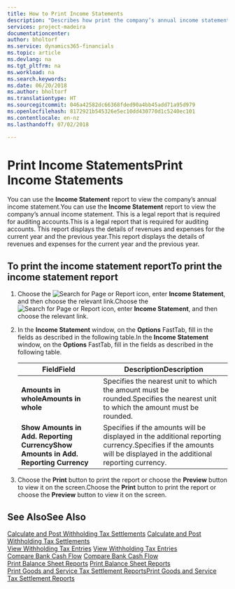 ```yaml
---
title: How to Print Income Statements
description: "Describes how print the company’s annual income statement in a report."
services: project-madeira
documentationcenter: 
author: bholtorf
ms.service: dynamics365-financials
ms.topic: article
ms.devlang: na
ms.tgt_pltfrm: na
ms.workload: na
ms.search.keywords: 
ms.date: 06/20/2018
ms.author: bholtorf
ms.translationtype: HT
ms.sourcegitcommit: 046a42582dc66368fded90a4bb45add71a95d979
ms.openlocfilehash: 8172921b545326e5ec10dd430770d1c5240ec101
ms.contentlocale: en-nz
ms.lasthandoff: 07/02/2018

---
```

# <a name="print-income-statements"></a><span data-ttu-id="f3306-103">Print Income Statements</span><span class="sxs-lookup"><span data-stu-id="f3306-103">Print Income Statements</span></span>
<span data-ttu-id="f3306-104">You can use the **Income Statement** report to view the company’s annual income statement.</span><span class="sxs-lookup"><span data-stu-id="f3306-104">You can use the **Income Statement** report to view the company’s annual income statement.</span></span> <span data-ttu-id="f3306-105">This is a legal report that is required for auditing accounts.</span><span class="sxs-lookup"><span data-stu-id="f3306-105">This is a legal report that is required for auditing accounts.</span></span> <span data-ttu-id="f3306-106">This report displays the details of revenues and expenses for the current year and the previous year.</span><span class="sxs-lookup"><span data-stu-id="f3306-106">This report displays the details of revenues and expenses for the current year and the previous year.</span></span>  

## <a name="to-print-the-income-statement-report"></a><span data-ttu-id="f3306-107">To print the income statement report</span><span class="sxs-lookup"><span data-stu-id="f3306-107">To print the income statement report</span></span>  
1. <span data-ttu-id="f3306-108">Choose the ![Search for Page or Report](../../media/ui-search/search_small.png "Search for Page or Report icon") icon, enter **Income Statement**, and then choose the relevant link.</span><span class="sxs-lookup"><span data-stu-id="f3306-108">Choose the ![Search for Page or Report](../../media/ui-search/search_small.png "Search for Page or Report icon") icon, enter **Income Statement**, and then choose the relevant link.</span></span>  
2. <span data-ttu-id="f3306-109">In the **Income Statement** window, on the **Options** FastTab, fill in the fields as described in the following table.</span><span class="sxs-lookup"><span data-stu-id="f3306-109">In the **Income Statement** window, on the **Options** FastTab, fill in the fields as described in the following table.</span></span>  

    |<span data-ttu-id="f3306-110">Field</span><span class="sxs-lookup"><span data-stu-id="f3306-110">Field</span></span>|<span data-ttu-id="f3306-111">Description</span><span class="sxs-lookup"><span data-stu-id="f3306-111">Description</span></span>|  
    |---------------------------------|---------------------------------------|  
    |<span data-ttu-id="f3306-112">**Amounts in whole**</span><span class="sxs-lookup"><span data-stu-id="f3306-112">**Amounts in whole**</span></span>|<span data-ttu-id="f3306-113">Specifies the nearest unit to which the amount must be rounded.</span><span class="sxs-lookup"><span data-stu-id="f3306-113">Specifies the nearest unit to which the amount must be rounded.</span></span>|  
    |<span data-ttu-id="f3306-114">**Show Amounts in Add. Reporting Currency**</span><span class="sxs-lookup"><span data-stu-id="f3306-114">**Show Amounts in Add. Reporting Currency**</span></span>|<span data-ttu-id="f3306-115">Specifies if the amounts will be displayed in the additional reporting currency.</span><span class="sxs-lookup"><span data-stu-id="f3306-115">Specifies if the amounts will be displayed in the additional reporting currency.</span></span>|  

3.  <span data-ttu-id="f3306-116">Choose the **Print** button to print the report or choose the **Preview** button to view it on the screen.</span><span class="sxs-lookup"><span data-stu-id="f3306-116">Choose the **Print** button to print the report or choose the **Preview** button to view it on the screen.</span></span>  

## <a name="see-also"></a><span data-ttu-id="f3306-117">See Also</span><span class="sxs-lookup"><span data-stu-id="f3306-117">See Also</span></span>  
<span data-ttu-id="f3306-118">[Calculate and Post Withholding Tax Settlements](how-to-calculate-and-post-withholding-tax-settlements.md) </span><span class="sxs-lookup"><span data-stu-id="f3306-118">[Calculate and Post Withholding Tax Settlements](how-to-calculate-and-post-withholding-tax-settlements.md) </span></span>  
<span data-ttu-id="f3306-119">[View Withholding Tax Entries](how-to-view-withholding-tax-entries.md) </span><span class="sxs-lookup"><span data-stu-id="f3306-119">[View Withholding Tax Entries](how-to-view-withholding-tax-entries.md) </span></span>  
<span data-ttu-id="f3306-120">[Compare Bank Cash Flow](how-to-compare-bank-cash-flow.md) </span><span class="sxs-lookup"><span data-stu-id="f3306-120">[Compare Bank Cash Flow](how-to-compare-bank-cash-flow.md) </span></span>  
<span data-ttu-id="f3306-121">[Print Balance Sheet Reports](how-to-print-balance-sheet-reports.md) </span><span class="sxs-lookup"><span data-stu-id="f3306-121">[Print Balance Sheet Reports](how-to-print-balance-sheet-reports.md) </span></span>  
[<span data-ttu-id="f3306-122">Print Goods and Service Tax Settlement Reports</span><span class="sxs-lookup"><span data-stu-id="f3306-122">Print Goods and Service Tax Settlement Reports</span></span>](how-to-print-goods-and-service-tax-settlement-reports.md) 

